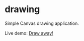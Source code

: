 # drawing
Simple Canvas drawing application.

Live demo: [Draw away!](https://alantheprice.github.io/drawing/index.html)
